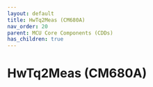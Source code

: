 ```yaml
---
layout: default
title: HwTq2Meas (CM680A)
nav_order: 20
parent: MCU Core Components (CDDs)
has_children: true
---
```

# HwTq2Meas (CM680A)
